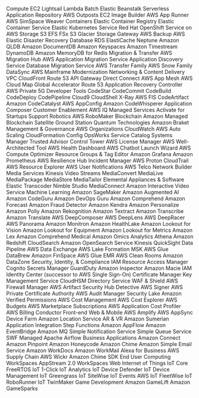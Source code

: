 Compute
    EC2
    Lightsail
    Lambda
    Batch
    Elastic Beanstalk
    Serverless Application Repository
    AWS Outposts
    EC2 Image Builder
    AWS App Runner
    AWS SimSpace Weaver
Containers
    Elastic Container Registry
    Elastic Container Service
    Elastic Kubernetes Service
    Red Hat OpenShift Service on AWS
Storage
    S3
    EFS
    FSx
    S3 Glacier
    Storage Gateway
    AWS Backup
    AWS Elastic Disaster Recovery
Database
    RDS
    ElastiCache
    Neptune
    Amazon QLDB
    Amazon DocumentDB
    Amazon Keyspaces
    Amazon Timestream
    DynamoDB
    Amazon MemoryDB for Redis
Migration & Transfer
    AWS Migration Hub
    AWS Application Migration Service
    Application Discovery Service
    Database Migration Service
    AWS Transfer Family
    AWS Snow Family
    DataSync
    AWS Mainframe Modernization
Networking & Content Delivery
    VPC
    CloudFront
    Route 53
    API Gateway
    Direct Connect
    AWS App Mesh
    AWS Cloud Map
    Global Accelerator
    Route 53 Application Recovery Controller
    AWS Private 5G
    Developer Tools
    CodeStar
    CodeCommit
    CodeBuild
    CodeDeploy
    CodePipeline
    Cloud9
    CloudShell
    X-Ray
    AWS FIS
    CodeArtifact
    Amazon CodeCatalyst
    AWS AppConfig
    Amazon CodeWhisperer
    Application Composer
Customer Enablement
    AWS IQ
    Managed Services
    Activate for Startups
    Support
Robotics
    AWS RoboMaker
Blockchain
    Amazon Managed Blockchain
Satellite
    Ground Station
Quantum Technologies
    Amazon Braket
Management & Governance
    AWS Organizations
    CloudWatch
    AWS Auto Scaling
    CloudFormation
    Config
    OpsWorks
    Service Catalog
    Systems Manager
    Trusted Advisor
    Control Tower
    AWS License Manager
    AWS Well-Architected Tool
    AWS Health Dashboard
    AWS Chatbot
    Launch Wizard
    AWS Compute Optimizer
    Resource Groups & Tag Editor
    Amazon Grafana
    Amazon Prometheus
    AWS Resilience Hub
    Incident Manager
    AWS Proton
    CloudTrail
    AWS Resource Explorer
    AWS User Notifications
    AWS Telco Network Builder
Media Services
    Kinesis Video Streams
    MediaConvert
    MediaLive
    MediaPackage
    MediaStore
    MediaTailor
    Elemental Appliances & Software
    Elastic Transcoder
    Nimble Studio
    MediaConnect
    Amazon Interactive Video Service
Machine Learning
    Amazon SageMaker
    Amazon Augmented AI
    Amazon CodeGuru
    Amazon DevOps Guru
    Amazon Comprehend
    Amazon Forecast
    Amazon Fraud Detector
    Amazon Kendra
    Amazon Personalize
    Amazon Polly
    Amazon Rekognition
    Amazon Textract
    Amazon Transcribe
    Amazon Translate
    AWS DeepComposer
    AWS DeepLens
    AWS DeepRacer
    AWS Panorama
    Amazon Monitron
    Amazon HealthLake
    Amazon Lookout for Vision
    Amazon Lookout for Equipment
    Amazon Lookout for Metrics
    Amazon Lex
    Amazon Comprehend Medical
    Amazon Omics
Analytics
    Athena
    Amazon Redshift
    CloudSearch
    Amazon OpenSearch Service
    Kinesis
    QuickSight
    Data Pipeline
    AWS Data Exchange
    AWS Lake Formation
    MSK
    AWS Glue DataBrew
    Amazon FinSpace
    AWS Glue
    EMR
    AWS Clean Rooms
    Amazon DataZone
Security, Identity, & Compliance
    IAM
    Resource Access Manager
    Cognito
    Secrets Manager
    GuardDuty
    Amazon Inspector
    Amazon Macie
    IAM Identity Center (successor to AWS Single Sign-On)
    Certificate Manager
    Key Management Service
    CloudHSM
    Directory Service
    WAF & Shield
    AWS Firewall Manager
    AWS Artifact
    Security Hub
    Detective
    AWS Signer
    AWS Private Certificate Authority
    AWS Audit Manager
    Security Lake
    Amazon Verified Permissions
AWS Cost Management
    AWS Cost Explorer
    AWS Budgets
    AWS Marketplace Subscriptions
    AWS Application Cost Profiler
    AWS Billing Conductor
Front-end Web & Mobile
    AWS Amplify
    AWS AppSync
    Device Farm
    Amazon Location Service
AR & VR
    Amazon Sumerian
Application Integration
    Step Functions
    Amazon AppFlow
    Amazon EventBridge
    Amazon MQ
    Simple Notification Service
    Simple Queue Service
    SWF
    Managed Apache Airflow
Business Applications
    Amazon Connect
    Amazon Pinpoint
    Amazon Honeycode
    Amazon Chime
    Amazon Simple Email Service
    Amazon WorkDocs
    Amazon WorkMail
    Alexa for Business
    AWS Supply Chain
    AWS Wickr
    Amazon Chime SDK
End User Computing
    WorkSpaces
    AppStream 2.0
    WorkSpaces Web
Internet of Things
    IoT Core
    FreeRTOS
    IoT 1-Click
    IoT Analytics
    IoT Device Defender
    IoT Device Management
    IoT Greengrass
    IoT SiteWise
    IoT Events
    AWS IoT FleetWise
    IoT RoboRunner
    IoT TwinMaker
Game Development
    Amazon GameLift
    Amazon GameSparks